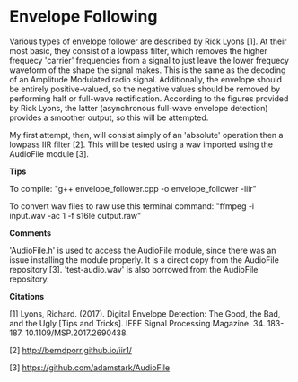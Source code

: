 # Envelope Following

Various types of envelope follower are described by Rick Lyons [1]. At their most basic, they consist of a lowpass filter, which removes the higher frequecy 'carrier' frequencies from a signal to just leave the lower frequecy waveform of the shape the signal makes. This is the same as the decoding of an Amplitude Modulated radio signal. Additionally, the envelope should be entirely
positive-valued, so the negative values should be removed by
performing half or full-wave rectification. According to the
figures provided by Rick Lyons, the latter (asynchronous full-wave envelope detection) provides a smoother output, so this will be attempted.

My first attempt, then, will consist simply of an 'absolute'
operation then a lowpass IIR filter [2]. This will be tested using a wav imported using the AudioFile module [3].

**Tips**

To compile:
    "g++ envelope_follower.cpp -o envelope_follower -liir"

To convert wav files to raw use this terminal command:
    "ffmpeg -i input.wav -ac 1 -f s16le output.raw"

**Comments**

'AudioFile.h' is used to access the AudioFile module, since there was an issue installing the module properly. It is a direct copy from the AudioFile repository [3]. 'test-audio.wav' is also borrowed from the AudioFile repository.

**Citations**

[1] Lyons, Richard. (2017). Digital Envelope Detection: The Good, the Bad, and the Ugly [Tips and Tricks]. IEEE Signal Processing Magazine. 34. 183-187. 10.1109/MSP.2017.2690438.

[2] http://berndporr.github.io/iir1/

[3] https://github.com/adamstark/AudioFile 
